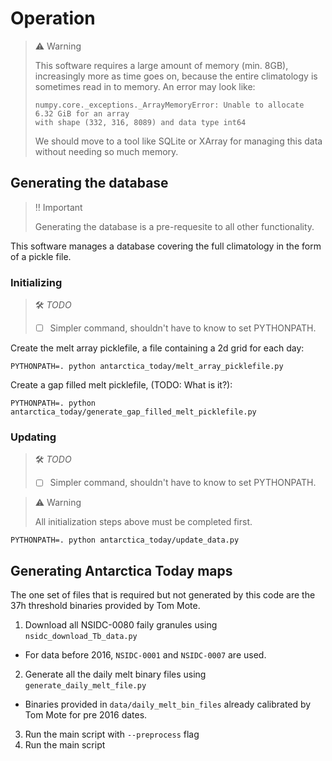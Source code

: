 # Operation

> :warning: Warning
>
> This software requires a large amount of memory (min. 8GB), increasingly more as time
> goes on, because the entire climatology is sometimes read in to memory. An error may
> look like:
>
>     numpy.core._exceptions._ArrayMemoryError: Unable to allocate 6.32 GiB for an array
>     with shape (332, 316, 8089) and data type int64
>
> We should move to a tool like SQLite or XArray for managing this data without needing
> so much memory.


## Generating the database

> ‼️ Important
>
> Generating the database is a pre-requesite to all other functionality.

This software manages a database covering the full climatology in the form of a pickle
file.


### Initializing

> 🛠️ _TODO_
>
> - [ ] Simpler command, shouldn't have to know to set PYTHONPATH.

Create the melt array picklefile, a file containing a 2d grid for each day:

```
PYTHONPATH=. python antarctica_today/melt_array_picklefile.py
```

Create a gap filled melt picklefile, (TODO: What is it?):

```
PYTHONPATH=. python antarctica_today/generate_gap_filled_melt_picklefile.py
```


### Updating

> 🛠️ _TODO_
>
> - [ ] Simpler command, shouldn't have to know to set PYTHONPATH.

> :warning: Warning
>
> All initialization steps above must be completed first.

```
PYTHONPATH=. python antarctica_today/update_data.py
```


## Generating Antarctica Today maps

The one set of files that is required but not generated by this code are the 37h
threshold binaries provided by Tom Mote.

1. Download all NSIDC-0080 faily granules using `nsidc_download_Tb_data.py`
  * For data before 2016, `NSIDC-0001` and `NSIDC-0007` are used.
2. Generate all the daily melt binary files using `generate_daily_melt_file.py`
  * Binaries provided in `data/daily_melt_bin_files` already calibrated by Tom Mote for
    pre 2016 dates.
3. Run the main script with `--preprocess` flag
4. Run the main script
